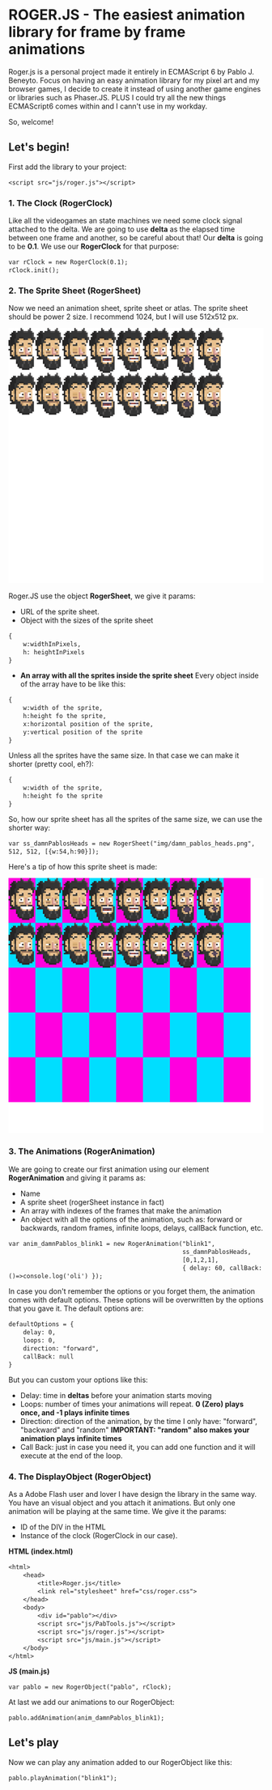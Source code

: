 # ROGER.JS - The easiest animation library for frame by frame animations

Roger.js is a personal project made it entirely in ECMAScript 6 by Pablo J. Beneyto.
Focus on having an easy animation library for my pixel art and my browser games,
I decide to create it instead of using another game engines or libraries such as Phaser.JS.
PLUS I could try all the new things ECMAScript6 comes within and I cann't use in my workday.

So, welcome!

## Let's begin!

First add the library to your project:
```
<script src="js/roger.js"></script>
```

### 1. The Clock (RogerClock)

Like all the videogames an state machines we need some clock signal attached to the delta.
We are going to use **delta** as the elapsed time between one frame and another, so be careful about that!
Our **delta** is going to be **0.1**.
We use our **RogerClock** for that purpose:
```
var rClock = new RogerClock(0.1);
rClock.init();
```

### 2. The Sprite Sheet (RogerSheet)

Now we need an animation sheet, sprite sheet or atlas.
The sprite sheet should be power 2 size. I recommend 1024, but I will use 512x512 px.

![Sprite Sheet](https://raw.githubusercontent.com/Pabrick/roger/dev/img/damn_pablos_heads.png)

Roger.JS use the object **RogerSheet**, we give it params:
- URL of the sprite sheet.
- Object with the sizes of the sprite sheet
```
{
    w:widthInPixels, 
    h: heightInPixels
}
```
- **An array with all the sprites inside the sprite sheet** 
Every object inside of the array have to be like this:
```
{
    w:width of the sprite,
    h:height fo the sprite,
    x:horizontal position of the sprite,
    y:vertical position of the sprite
}
```
Unless all the sprites have the same size. In that case we can make it shorter (pretty cool, eh?):
```
{
    w:width of the sprite,
    h:height fo the sprite
}
```

So, how our sprite sheet has all the sprites of the same size, we can use the shorter way:
```
var ss_damnPablosHeads = new RogerSheet("img/damn_pablos_heads.png", 512, 512, [{w:54,h:90}]);
```
Here's a tip of how this sprite sheet is made:

![Sprite Sheet](https://raw.githubusercontent.com/Pabrick/roger/dev/img/damn_pablos_heads_template.png)

### 3. The Animations (RogerAnimation)

We are going to create our first animation using our element **RogerAnimation** and giving it params as:
- Name
- A sprite sheet (rogerSheet instance in fact)
- An array with indexes of the frames that make the animation
- An object with all the options of the animation, such as: forward or backwards, random frames, infinite loops, delays, callBack function, etc.
```
var anim_damnPablos_blink1 = new RogerAnimation("blink1",
                                                ss_damnPablosHeads,
                                                [0,1,2,1],
                                                { delay: 60, callBack: ()=>console.log('oli') });
```

In case you don't remember the options or you forget them, the animation comes with default options. These options will be overwritten by the options that you gave it.
The default options are:
```
defaultOptions = {
    delay: 0,
    loops: 0,
    direction: "forward",
    callBack: null
}
```

But you can custom your options like this:
- Delay: time in **deltas** before your animation starts moving
- Loops: number of times your animations will repeat. **0 (Zero) plays once, and -1 plays infinite times**
- Direction: direction of the animation, by the time I only have: "forward", "backward" and "random" **IMPORTANT: "random" also makes your animation plays infinite times**
- Call Back: just in case you need it, you can add one function and it will execute at the end of the loop.

### 4. The DisplayObject (RogerObject)

As a Adobe Flash user and lover I have design the library in the same way. You have an visual object and you attach it animations. But only one animation will be playing at the same time.
We give it the params:
- ID of the DIV in the HTML
- Instance of the clock (RogerClock in our case).

**HTML (index.html)**
```
<html>
    <head>
        <title>Roger.js</title>
        <link rel="stylesheet" href="css/roger.css">
    </head>
    <body>
        <div id="pablo"></div>
        <script src="js/PabTools.js"></script>
        <script src="js/roger.js"></script>
        <script src="js/main.js"></script>
    </body>
</html>
```

**JS (main.js)**
```
var pablo = new RogerObject("pablo", rClock);
```

At last we add our animations to our RogerObject:
```
pablo.addAnimation(anim_damnPablos_blink1);
```

## Let's play

Now we can play any animation added to our RogerObject like this:

```
pablo.playAnimation("blink1");
```
